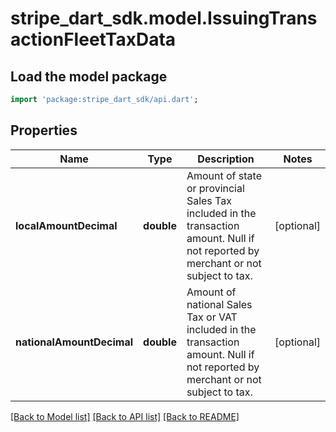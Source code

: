 # stripe_dart_sdk.model.IssuingTransactionFleetTaxData

## Load the model package
```dart
import 'package:stripe_dart_sdk/api.dart';
```

## Properties
Name | Type | Description | Notes
------------ | ------------- | ------------- | -------------
**localAmountDecimal** | **double** | Amount of state or provincial Sales Tax included in the transaction amount. Null if not reported by merchant or not subject to tax. | [optional] 
**nationalAmountDecimal** | **double** | Amount of national Sales Tax or VAT included in the transaction amount. Null if not reported by merchant or not subject to tax. | [optional] 

[[Back to Model list]](../README.md#documentation-for-models) [[Back to API list]](../README.md#documentation-for-api-endpoints) [[Back to README]](../README.md)



